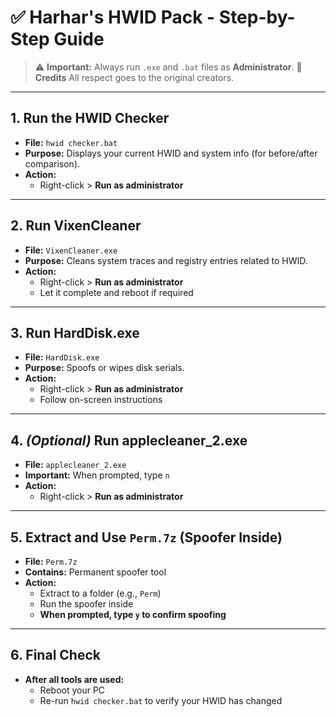 # ✅ Harhar's HWID Pack - Step-by-Step Guide

> ⚠️ **Important:** Always run `.exe` and `.bat` files as **Administrator**.
> 🙏  **Credits** All respect goes to the original creators.

---

## 1. Run the HWID Checker
- **File:** `hwid checker.bat`
- **Purpose:** Displays your current HWID and system info (for before/after comparison).
- **Action:**  
  - Right-click > **Run as administrator**

---

## 2. Run VixenCleaner
- **File:** `VixenCleaner.exe`
- **Purpose:** Cleans system traces and registry entries related to HWID.
- **Action:**  
  - Right-click > **Run as administrator**  
  - Let it complete and reboot if required

---

## 3. Run HardDisk.exe
- **File:** `HardDisk.exe`
- **Purpose:** Spoofs or wipes disk serials.
- **Action:**  
  - Right-click > **Run as administrator**  
  - Follow on-screen instructions

---

## 4. *(Optional)* Run applecleaner_2.exe
- **File:** `applecleaner_2.exe`
- **Important:** When prompted, type `n`
- **Action:**  
  - Right-click > **Run as administrator**

---

## 5. Extract and Use `Perm.7z` (Spoofer Inside)
- **File:** `Perm.7z`
- **Contains:** Permanent spoofer tool
- **Action:**  
  - Extract to a folder (e.g., `Perm`)  
  - Run the spoofer inside  
  - **When prompted, type `y` to confirm spoofing**

---

## 6. Final Check
- **After all tools are used:**
  - Reboot your PC
  - Re-run `hwid checker.bat` to verify your HWID has changed
